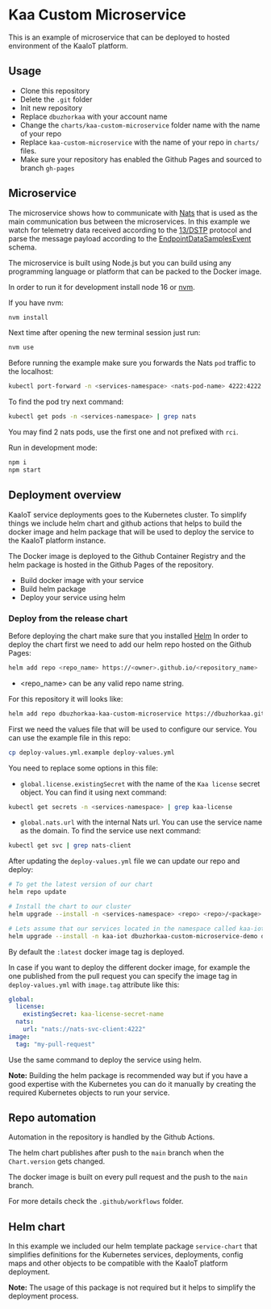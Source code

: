 # Kaa Custom Microservice

This is an example of microservice that can be deployed to hosted environment of the KaaIoT platform.

## Usage

* Clone this repository
* Delete the `.git` folder
* Init new repository
* Replace `dbuzhorkaa` with your account name
* Change the `charts/kaa-custom-microservice` folder name with the name of your repo
* Replace `kaa-custom-microservice` with the name of your repo in `charts/` files.
* Make sure your repository has enabled the Github Pages and sourced to branch `gh-pages`

## Microservice

The microservice shows how to communicate with [Nats](https://nats.io/) that is used as the main communication bus between the microservices. In this example we watch for telemetry data
received according to the [13/DSTP](https://github.com/kaaproject/kaa-rfcs/blob/master/0013/README.md#introduction) protocol and parse the message payload
according to the [EndpointDataSamplesEvent](https://github.com/kaaproject/kaa-rfcs/blob/master/0013/README.md#endpoint-data-sample-transmission-to-receivers) schema.

The microservice is built using Node.js but you can build using any programming language or platform that can be packed to the Docker image.

In order to run it for development install node 16 or [nvm](https://github.com/nvm-sh/nvm).

If you have nvm:

```sh
nvm install
```

Next time after opening the new terminal session just run:

```sh
nvm use
```

Before running the example make sure you forwards the Nats `pod` traffic to the localhost:

```sh
kubectl port-forward -n <services-namespace> <nats-pod-name> 4222:4222
```

To find the pod try next command:

```sh
kubectl get pods -n <services-namespace> | grep nats
```

You may find 2 nats pods, use the first one and not prefixed with `rci`.


Run in development mode:

```sh
npm i
npm start
```

## Deployment overview

KaaIoT service deployments goes to the Kubernetes cluster. To simplify things we include helm chart and github actions
that helps to build the docker image and helm package that will be used to deploy the service to the KaaIoT platform instance.

The Docker image is deployed to the Github Container Registry and the helm package is hosted in the Github Pages of the repository.

* Build docker image with your service
* Build helm package
* Deploy your service using helm

### Deploy from the release chart

Before deploying the chart make sure that you installed [Helm](https://helm.sh/docs/intro/install/)
In order to deploy the chart first we need to add our helm repo hosted on the Github Pages:

```sh
helm add repo <repo_name> https://<owner>.github.io/<repository_name>
```

* <repo_name> can be any valid repo name string.

For this repository it will looks like:

```sh
helm add repo dbuzhorkaa-kaa-custom-microservice https://dbuzhorkaa.github.io/kaa-custom-microservice
```

First we need the values file that will be used to configure our service. You can use the example file in this repo:

```sh
cp deploy-values.yml.example deploy-values.yml
```

You need to replace some options in this file:

* `global.license.existingSecret` with the name of the `Kaa license` secret object. You can find it using next command:

```sh
kubectl get secrets -n <services-namespace> | grep kaa-license
```

* `global.nats.url` with the internal Nats url. You can use the service name as the domain. To find the service use next command:

```sh
kubectl get svc | grep nats-client
```

After updating the `deploy-values.yml` file we can update our repo and deploy:

```sh
# To get the latest version of our chart
helm repo update

# Install the chart to our cluster
helm upgrade --install -n <services-namespace> <repo> <repo>/<package> -f ./deploy-values.yml

# Lets assume that our services located in the namespace called kaa-iot and given repo we will have the next command
helm upgrade --install -n kaa-iot dbuzhorkaa-custom-microservice-demo dbuzhorkaa-custom-microservice/kaa-custom-microservice -f ./deploy-values.yml
```

By default the `:latest` docker image tag is deployed.

In case if you want to deploy the different docker image, for example the one published from the pull request you can specify the image tag in `deploy-values.yml` with `image.tag` attribute like this:

```yml
global:
  license:
    existingSecret: kaa-license-secret-name
  nats:
    url: "nats://nats-svc-client:4222"
image:
  tag: "my-pull-request"
```

Use the same command to deploy the service using helm.


**Note:** Building the helm package is recommended way but if you have a good expertise with the Kubernetes you can do it manually
 by creating the required Kubernetes objects to run your service.

## Repo automation

Automation in the repository is handled by the Github Actions.

The helm chart publishes after push to the `main` branch when the `Chart.version` gets changed.

The docker image is built on every pull request and the push to the `main` branch.

For more details check the `.github/workflows` folder.

## Helm chart

In this example we included our helm template package `service-chart` that simplifies definitions for the Kubernetes services, deployments, config maps and other objects to be compatible with the KaaIoT platform deployment. 

**Note:** The usage of this package is not required but it helps to simplify the deployment process.